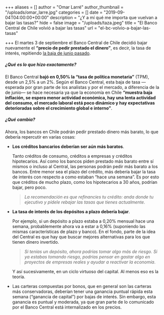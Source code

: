 +++
aliases = []
author = "Omar Larré"
author_thumbnail = "/uploads/omar_larre.jpg"
categories = []
date = "2019-09-04T04:00:00+00:00"
description = "¿Y a mí qué me importa que vuelvan a bajar las tasas?"
hide = false
image = "/uploads/taza.jpeg"
title = "El Banco Central de Chile volvió a bajar las tasas"
url = "el-bc-volvio-a-bajar-las-tasas"

+++
El martes 3 de septiembre el Banco Central de Chile decidió bajar nuevamente el **“precio de pedir prestado el dinero”**, es decir, la tasa de interés, repitiendo [la baja de junio pasado](https://edu.fintual.cl/las-tasas-bajan-en-chile/).

##### **¿Qué es lo que hizo exactamente?** 

El Banco Central **bajó en 0,50% la “tasa de política monetaria”** (TPM), desde un 2,5% a un 2%. Según el Banco Central, esta baja de tasa —esperada por gran parte de los analistas y por el mercado, a diferencia de la de junio— se hace necesaria ya que la economía en Chile **“**muestra baja inflación, se espera menor actividad económica, hay una lenta actividad del consumo, el mercado laboral está poco dinámico y hay expectativas deterioradas sobre el crecimiento global e interno**”**.

##### ¿Qué cambia?

Ahora, los bancos en Chile podrán pedir prestado dinero más barato, lo que debería repercutir en varias cosas:

* **Los créditos bancarios deberían ser aún más baratos**.

  Tanto créditos de consumo, créditos a empresas y créditos hipotecarios. Así como los bancos piden prestado más barato entre sí mismos o incluso al Central, las personas podrán pedir más barato a los bancos. Entre menor sea el plazo del crédito, más debería bajar la tasa de interés con respecto a como estaban “hace una semana”. Es por esto que créditos de mucho plazo, como los hipotecarios a 30 años, podrían bajar, pero poco. 

  > _La recomendación es que refinancies tu crédito: anda donde tu ejecutivo y pídele rebajar las tasas que tienes actualmente._
* **La tasa de interés de los depósitos a plazo debería bajar**. 

  Por ejemplo, si un depósito a plazo estaba a 0,20% mensual hace una semana, probablemente ahora va a estar a 0,16% (suponiendo las mismas características de plazo y banco). En el fondo, parte de la idea del Central es que hay que buscar mejores alternativas para los que tienen dinero invertido.

  > _Si_ _tenías un depósito, ahora podrías tomar algo más de riesgo. Si ya estabas tomando riesgo, podrías pensar en gastar algo en proyectos de empresas reales y ayudar a reactivar la economía_.

  Y así sucesivamente, en un ciclo virtuoso del capital. Al menos eso es la teoría.
* Las carteras compuestas por bonos, que en general son las carteras más conservadoras, deberían tener una ganancia puntual rápida esta semana (“ganancia de capital”) por bajas de interés. Sin embargo, esta ganancia es puntual y moderada, ya que gran parte de lo comunicado por el Banco Central está internalizado en los precios.
